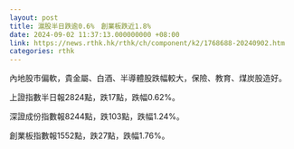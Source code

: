 ```yaml
---
layout: post
title: 滬股半日跌逾0.6%　創業板跌近1.8%
date: 2024-09-02 11:37:13.000000000 +08:00
link: https://news.rthk.hk/rthk/ch/component/k2/1768688-20240902.htm
categories: rthk
---
```


內地股市偏軟，貴金屬、白酒、半導體股跌幅較大，保險、教育、煤炭股造好。

上證指數半日報2824點，跌17點，跌幅0.62%。

深證成份指數報8244點，跌103點，跌幅1.24%。

創業板指數報1552點，跌27點，跌幅1.76%。
